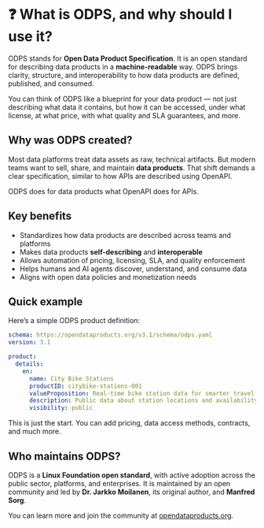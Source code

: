 # ❓ What is ODPS, and why should I use it?

ODPS stands for **Open Data Product Specification**. It is an open standard for describing data products in a **machine-readable** way. ODPS brings clarity, structure, and interoperability to how data products are defined, published, and consumed.

You can think of ODPS like a blueprint for your data product — not just describing what data it contains, but how it can be accessed, under what license, at what price, with what quality and SLA guarantees, and more.

## Why was ODPS created?

Most data platforms treat data assets as raw, technical artifacts. But modern teams want to sell, share, and maintain **data products**. That shift demands a clear specification, similar to how APIs are described using OpenAPI.

ODPS does for data products what OpenAPI does for APIs.

## Key benefits

- Standardizes how data products are described across teams and platforms  
- Makes data products **self-describing** and **interoperable**  
- Allows automation of pricing, licensing, SLA, and quality enforcement  
- Helps humans and AI agents discover, understand, and consume data  
- Aligns with open data policies and monetization needs  

## Quick example

Here’s a simple ODPS product definition:

```yaml
schema: https://opendataproducts.org/v3.1/schema/odps.yaml
version: 3.1

product:
  details:
    en:
      name: City Bike Stations
      productID: citybike-stations-001
      valueProposition: Real-time bike station data for smarter travel apps.
      description: Public data about station locations and availability in real-time.
      visibility: public
```
This is just the start. You can add pricing, data access methods, contracts, and much more.

## Who maintains ODPS?

ODPS is a **Linux Foundation open standard**, with active adoption across the public sector, platforms, and enterprises. It is maintained by an open community and led by **Dr. Jarkko Moilanen**, its original author, and **Manfred Sorg**.

You can learn more and join the community at [opendataproducts.org](https://opendataproducts.org/).
